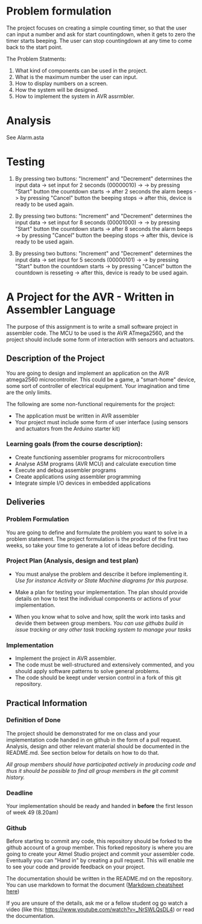 # Problem formulation

The project focuses on creating a simple counting timer, so that the user can input a number and ask for start countingdown, when it gets to zero the timer starts beeping. 
The user can stop countingdown at any time to come back to the start point.

The Problem Statments:
1. What kind of components can be used in the project.
2. What is the maximum number the user can input.
3. How to display numbers on a screen.
4. How the system will be designed.
5. How to implement the system in AVR assrmbler.

# Analysis

See Alarm.asta

# Testing

1. By pressing two buttons: "Increment" and "Decrement" determines the input data -> set input for 2 seconds (00000010) -> 
-> by pressing "Start" button the countdown starts -> after 2 seconds the alarm beeps -> by pressing "Cancel" button the beeping stops
-> after this, device is ready to be used again.

2. By pressing two buttons: "Increment" and "Decrement" determines the input data -> set input for 8 seconds (00001000) -> 
-> by pressing "Start" button the countdown starts -> after 8 seconds the alarm beeps -> by pressing "Cancel" button the beeping stops
-> after this, device is ready to be used again.

3. By pressing two buttons: "Increment" and "Decrement" determines the input data -> set input for 5 seconds (00000101) -> 
-> by pressing "Start" button the countdown starts -> by pressing "Cancel" button the countdown is resseting -> after this, device is ready to be used again.


# A Project for the AVR - Written in Assembler Language

The purpose of this assignment is to write a small software project in assembler code. The MCU to be used is the AVR ATmega2560, and the project should include some form of interaction with sensors and actuators.

## Description of the Project

You are going to design and implement an application on the AVR atmega2560 microcontroller. This could be a game, a "smart-home" device, some sort of controller of electrical equipment. Your imagination and time are the only limits.

The following are some non-functional requirements for the project:
* The application must be written in AVR assembler
* Your project must include some form of user interface (using sensors and actuators from the Arduino starter kit)


### Learning goals (from the course description):
* Create functioning assembler programs for microcontrollers
* Analyse ASM programs (AVR MCU) and calculate execution time
* Execute and debug assembler programs
* Create applications using assembler programming
* Integrate simple I/O devices in embedded applications


## Deliveries

### Problem Formulation
You are going to define and formulate the problem you want to solve in a problem statement. The project formulation is the product of the first two weeks, so take your time to generate a lot of ideas before deciding. 

### Project Plan (Analysis, design and test plan)
* You must analyse the problem and describe it before implementing it. *Use for instance Activity or State Machine diagrams for this purpose.*

* Make a plan for testing your implementation. The plan should provide details on how to test the individual components or actions of your implementation.

* When you know what to solve and how, split the work into tasks and devide them between group members. *You can use githubs build in issue tracking or any other task tracking system to manage your tasks*

### Implementation
* Implement the project in AVR assembler. 
* The code must be well-structured and extensively commented, and you should apply software patterns to solve general problems. 
* The code should be keept under version control in a fork of this git repository.

## Practical Information
### Definition of Done
The project should be demonstrated for me on class and your implementation code handed in on github in the form of a pull request. Analysis, design and other relevant material should be documented in the README.md. See section below for details on how to do that.

*All group members should have participated actively in producing code and thus it should be possible to find all group members in the git commit history.*

### Deadline 
Your implementation should be ready and handed in **before** the first lesson of week 49 (8.20am)

### Github
Before starting to commit any code, this repository should be forked to the github account of a group member. This forked repository is where you are going to create your Atmel Studio project and commit your assembler code. Eventually you can "Hand in" by creating a pull request. This will enable me to see your code and provide feedback on your project.

The documentation should be written in the README.md on the repository. You can use markdown to format the document ([Markdown cheatsheet here](https://guides.github.com/pdfs/markdown-cheatsheet-online.pdf))

If you are unsure of the details, ask me or a fellow student og go watch a video (like this: https://www.youtube.com/watch?v=_NrSWLQsDL4) or read the documentation.
